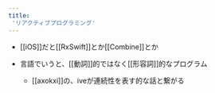 ```yaml
---
title:
 'リアクティブプログラミング'
---
```


- [[iOS]]だと[[RxSwift]]とか[[Combine]]とか

- 言語でいうと、[[動詞]]的ではなく[[形容詞]]的なプログラム
    - [[axokxi]]の、iveが連続性を表す的な話と繋がる
